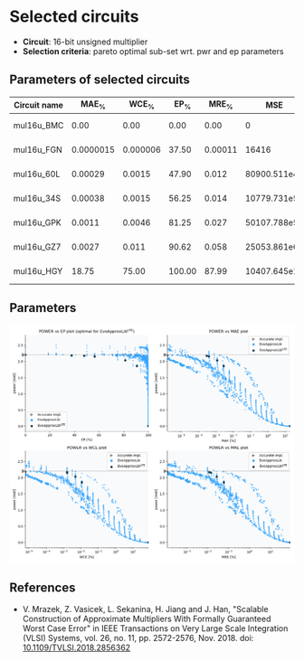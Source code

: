 
Selected circuits
===================
 - **Circuit**: 16-bit unsigned multiplier
 - **Selection criteria**: pareto optimal sub-set wrt. pwr and ep parameters

Parameters of selected circuits
----------------------------

| Circuit name | MAE<sub>%</sub> | WCE<sub>%</sub> | EP<sub>%</sub> | MRE<sub>%</sub> | MSE | Download |
| --- |  --- | --- | --- | --- | --- | --- | 
| mul16u_BMC | 0.00 | 0.00 | 0.00 | 0.00 | 0 |   [[Verilog<sub>PDK45</sub>](mul16u_BMC_pdk45.v)] [[C](mul16u_BMC.c)] |
| mul16u_FGN | 0.0000015 | 0.000006 | 37.50 | 0.00011 | 16416 |   [[Verilog<sub>PDK45</sub>](mul16u_FGN_pdk45.v)] [[C](mul16u_FGN.c)] |
| mul16u_60L | 0.00029 | 0.0015 | 47.90 | 0.012 | 80900.511e4 |  [[Verilog<sub>generic</sub>](mul16u_60L.v)]  [[C](mul16u_60L.c)] |
| mul16u_34S | 0.00038 | 0.0015 | 56.25 | 0.014 | 10779.731e5 |  [[Verilog<sub>generic</sub>](mul16u_34S.v)]  [[C](mul16u_34S.c)] |
| mul16u_GPK | 0.0011 | 0.0046 | 81.25 | 0.027 | 50107.788e5 |   [[Verilog<sub>PDK45</sub>](mul16u_GPK_pdk45.v)] [[C](mul16u_GPK.c)] |
| mul16u_GZ7 | 0.0027 | 0.011 | 90.62 | 0.058 | 25053.861e6 |   [[Verilog<sub>PDK45</sub>](mul16u_GZ7_pdk45.v)] [[C](mul16u_GZ7.c)] |
| mul16u_HGY | 18.75 | 75.00 | 100.00 | 87.99 | 10407.645e14 |  [[Verilog<sub>generic</sub>](mul16u_HGY.v)]  [[C](mul16u_HGY.c)] |
    
Parameters
--------------
![Parameters figure](fig.png)

References
--------------
   - V. Mrazek, Z. Vasicek, L. Sekanina, H. Jiang and J. Han, "Scalable Construction of Approximate Multipliers With Formally Guaranteed Worst Case Error" in IEEE Transactions on Very Large Scale Integration (VLSI) Systems, vol. 26, no. 11, pp. 2572-2576, Nov. 2018. doi: [10.1109/TVLSI.2018.2856362](https://dx.doi.org/10.1109/TVLSI.2018.2856362)

             